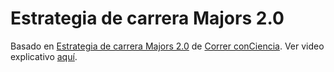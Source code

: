 # Estrategia de carrera Majors 2.0

Basado en [Estrategia de carrera Majors 2.0](https://docs.google.com/spreadsheets/d/15ICd4RNdaRy8fEywf5-nwjVBwe_8TnMVvY8M7oiM9dI/edit#gid=1285642763) de [Correr conCiencia](https://correr-conciencia.com/).
Ver video explicativo [aquí](https://www.youtube.com/watch?v=7zT_LvUWgMQ).